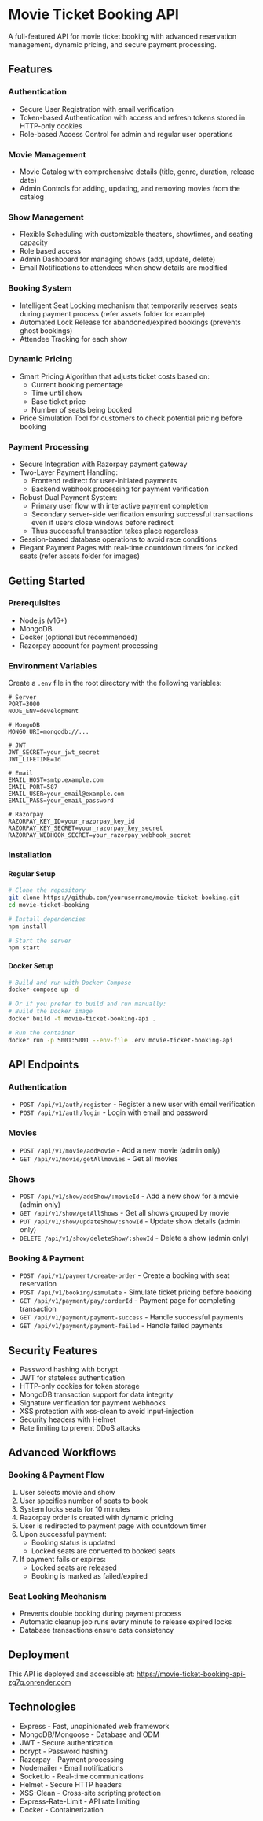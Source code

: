 # Movie Ticket Booking API

A full-featured API for movie ticket booking with advanced reservation management, dynamic pricing, and secure payment processing.

## Features

### Authentication
- Secure User Registration with email verification
- Token-based Authentication with access and refresh tokens stored in HTTP-only cookies
- Role-based Access Control for admin and regular user operations

### Movie Management
- Movie Catalog with comprehensive details (title, genre, duration, release date)
- Admin Controls for adding, updating, and removing movies from the catalog

### Show Management
- Flexible Scheduling with customizable theaters, showtimes, and seating capacity
- Role based access 
- Admin Dashboard for managing shows (add, update, delete)
- Email Notifications to attendees when show details are modified

### Booking System
- Intelligent Seat Locking mechanism that temporarily reserves seats during payment process (refer assets folder for example)
- Automated Lock Release for abandoned/expired bookings (prevents ghost bookings)
- Attendee Tracking for each show

### Dynamic Pricing
- Smart Pricing Algorithm that adjusts ticket costs based on:
  - Current booking percentage
  - Time until show
  - Base ticket price
  - Number of seats being booked
- Price Simulation Tool for customers to check potential pricing before booking

### Payment Processing
- Secure Integration with Razorpay payment gateway
- Two-Layer Payment Handling:
  - Frontend redirect for user-initiated payments
  - Backend webhook processing for payment verification
- Robust Dual Payment System:
  - Primary user flow with interactive payment completion
  - Secondary server-side verification ensuring successful transactions even if users close windows before redirect
  - Thus successful transaction takes place regardless
- Session-based database operations to avoid race conditions
- Elegant Payment Pages with real-time countdown timers for locked seats (refer assets folder for images)


## Getting Started

### Prerequisites
- Node.js (v16+)
- MongoDB
- Docker (optional but recommended)
- Razorpay account for payment processing

### Environment Variables
Create a `.env` file in the root directory with the following variables:

```
# Server
PORT=3000
NODE_ENV=development

# MongoDB
MONGO_URI=mongodb://...

# JWT
JWT_SECRET=your_jwt_secret
JWT_LIFETIME=1d

# Email
EMAIL_HOST=smtp.example.com
EMAIL_PORT=587
EMAIL_USER=your_email@example.com
EMAIL_PASS=your_email_password

# Razorpay
RAZORPAY_KEY_ID=your_razorpay_key_id
RAZORPAY_KEY_SECRET=your_razorpay_key_secret
RAZORPAY_WEBHOOK_SECRET=your_razorpay_webhook_secret
```

### Installation

#### Regular Setup
```bash
# Clone the repository
git clone https://github.com/yourusername/movie-ticket-booking.git
cd movie-ticket-booking

# Install dependencies
npm install

# Start the server
npm start
```

#### Docker Setup
```bash
# Build and run with Docker Compose
docker-compose up -d

# Or if you prefer to build and run manually:
# Build the Docker image
docker build -t movie-ticket-booking-api .

# Run the container
docker run -p 5001:5001 --env-file .env movie-ticket-booking-api
```

## API Endpoints

### Authentication
- `POST /api/v1/auth/register` - Register a new user with email verification
- `POST /api/v1/auth/login` - Login with email and password

### Movies
- `POST /api/v1/movie/addMovie` - Add a new movie (admin only)
- `GET /api/v1/movie/getAllmovies` - Get all movies

### Shows
- `POST /api/v1/show/addShow/:movieId` - Add a new show for a movie (admin only)
- `GET /api/v1/show/getAllShows` - Get all shows grouped by movie
- `PUT /api/v1/show/updateShow/:showId` - Update show details (admin only)
- `DELETE /api/v1/show/deleteShow/:showId` - Delete a show (admin only)

### Booking & Payment
- `POST /api/v1/payment/create-order` - Create a booking with seat reservation
- `POST /api/v1/booking/simulate` - Simulate ticket pricing before booking
- `GET /api/v1/payment/pay/:orderId` - Payment page for completing transaction
- `GET /api/v1/payment/payment-success` - Handle successful payments
- `GET /api/v1/payment/payment-failed` - Handle failed payments

## Security Features
- Password hashing with bcrypt
- JWT for stateless authentication
- HTTP-only cookies for token storage
- MongoDB transaction support for data integrity
- Signature verification for payment webhooks
- XSS protection with xss-clean to avoid input-injection
- Security headers with Helmet
- Rate limiting to prevent DDoS attacks

## Advanced Workflows

### Booking & Payment Flow
1. User selects movie and show
2. User specifies number of seats to book
3. System locks seats for 10 minutes
4. Razorpay order is created with dynamic pricing
5. User is redirected to payment page with countdown timer
6. Upon successful payment:
   - Booking status is updated
   - Locked seats are converted to booked seats
7. If payment fails or expires:
   - Locked seats are released
   - Booking is marked as failed/expired

### Seat Locking Mechanism
- Prevents double booking during payment process
- Automatic cleanup job runs every minute to release expired locks
- Database transactions ensure data consistency

## Deployment
This API is deployed and accessible at: https://movie-ticket-booking-api-zg7q.onrender.com

## Technologies
- Express - Fast, unopinionated web framework
- MongoDB/Mongoose - Database and ODM
- JWT - Secure authentication
- bcrypt - Password hashing
- Razorpay - Payment processing
- Nodemailer - Email notifications
- Socket.io - Real-time communications
- Helmet - Secure HTTP headers
- XSS-Clean - Cross-site scripting protection
- Express-Rate-Limit - API rate limiting
- Docker - Containerization
